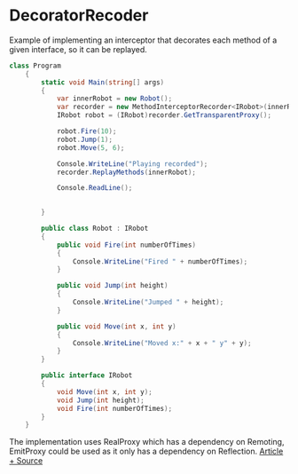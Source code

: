 # DecoratorRecoder
Example of implementing an interceptor that decorates each method of a given interface, so it can be replayed.
```csharp
class Program
    {
        static void Main(string[] args)
        {
            var innerRobot = new Robot();
            var recorder = new MethodInterceptorRecorder<IRobot>(innerRobot);
            IRobot robot = (IRobot)recorder.GetTransparentProxy();

            robot.Fire(10);
            robot.Jump(1);
            robot.Move(5, 6);

            Console.WriteLine("Playing recorded");
            recorder.ReplayMethods(innerRobot);

            Console.ReadLine();

            
        }

        public class Robot : IRobot
        {
            public void Fire(int numberOfTimes)
            {
                Console.WriteLine("Fired " + numberOfTimes);
            }

            public void Jump(int height)
            {
                Console.WriteLine("Jumped " + height);
            }

            public void Move(int x, int y)
            {
                Console.WriteLine("Moved x:" + x + " y" + y);
            }
        }

        public interface IRobot
        {
            void Move(int x, int y);
            void Jump(int height);
            void Fire(int numberOfTimes);
        }
    }

```

The implementation uses RealProxy which has a dependency on Remoting, EmitProxy could be used as it only has a dependency on Reflection. [Article + Source](http://www.codeproject.com/Articles/43598/Emit-Proxy)
